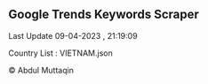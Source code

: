 

## Google Trends Keywords Scraper 
 
Last Update 09-04-2023 , 21:19:09

Country List :
VIETNAM.json



© Abdul Muttaqin 

